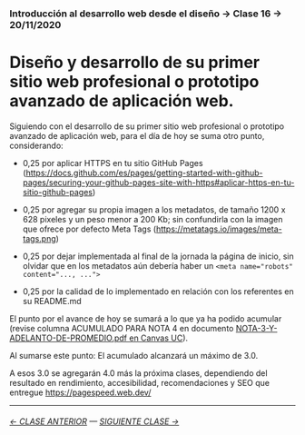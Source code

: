 ### Introducción al desarrollo web desde el diseño → Clase 16 → 20/11/2020

# Diseño y desarrollo de su primer sitio web profesional o prototipo avanzado de aplicación web.

Siguiendo con el desarrollo de su primer sitio web profesional o prototipo avanzado de aplicación web, para el día de hoy se suma otro punto, considerando:

- 0,25 por aplicar HTTPS en tu sitio GitHub Pages (https://docs.github.com/es/pages/getting-started-with-github-pages/securing-your-github-pages-site-with-https#aplicar-https-en-tu-sitio-github-pages)

- 0,25 por agregar su propia imagen a los metadatos, de tamaño 1200 x 628 pixeles y un peso menor a 200 Kb; sin confundirla con la  imagen que ofrece por defecto Meta Tags (https://metatags.io/images/meta-tags.png)

- 0,25 por dejar implementada al final de la jornada la página de inicio, sin olvidar que en los metadatos aún debería haber un  `<meta name="robots" content="..., ...">`

- 0,25 por la calidad de lo implementado en relación con los referentes en su README.md

El punto por el avance de hoy se sumará a lo que ya ha podido acumular (revise columna ACUMULADO PARA NOTA 4 en documento [NOTA-3-Y-ADELANTO-DE-PROMEDIO.pdf en Canvas UC](https://cursos.canvas.uc.cl/courses/80331/files/11468778?module_item_id=2353528)). 

Al sumarse este punto: El acumulado alcanzará un máximo de 3.0. 

A esos 3.0 se agregarán 4.0 más la próxima clases, dependiendo del resultado en rendimiento, accesibilidad, recomendaciones y SEO que entregue https://pagespeed.web.dev/

- - - - - - - 

###### [← CLASE ANTERIOR](https://github.com/profesorfaco/dno096-2024/tree/main/clase-15) — [SIGUIENTE CLASE →](https://github.com/profesorfaco/dno096-2024/tree/main/clase-17)
